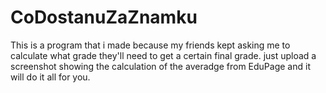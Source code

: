# CoDostanuZaZnamku

This is a program that i made because my friends kept asking me to calculate what grade they'll need to get a certain final grade.
just upload a screenshot showing the calculation of the averadge from EduPage and it will do it all for you.
